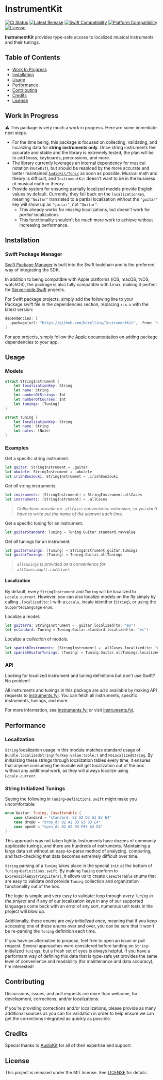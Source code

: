 # InstrumentKit

[![CI Status](https://github.com/bdrelling/InstrumentKit/actions/workflows/tests.yml/badge.svg)](https://github.com/bdrelling/InstrumentKit/actions/workflows/tests.yml)
[![Latest Release](https://img.shields.io/github/v/tag/bdrelling/InstrumentKit?color=blue&label=latest)](https://github.com/bdrelling/InstrumentKit/tags)
[![Swift Compatibility](https://img.shields.io/endpoint?url=https%3A%2F%2Fswiftpackageindex.com%2Fapi%2Fpackages%2Fbdrelling%2FInstrumentKit%2Fbadge%3Ftype%3Dswift-versions)](https://swiftpackageindex.com/bdrelling/InstrumentKit)
[![Platform Compatibility](https://img.shields.io/endpoint?url=https%3A%2F%2Fswiftpackageindex.com%2Fapi%2Fpackages%2Fbdrelling%2FInstrumentKit%2Fbadge%3Ftype%3Dplatforms)](https://swiftpackageindex.com/bdrelling/InstrumentKit)
[![License](https://img.shields.io/github/license/bdrelling/InstrumentKit)](https://github.com/bdrelling/InstrumentKit/blob/main/LICENSE)

**InstrumentKit** provides type-safe access to localized musical instruments and their tunings.

## Table of Contents

- [Work In Progress](#work-in-progress)
- [Installation](#installation)
- [Usage](#usage)
- [Performance](#performance)
- [Contributing](#contributing)
- [Credits](#credits)
- [License](#license)

## Work In Progress

:warning: This package is very much a work in progress. Here are some immediate next steps.

- For the time being, this package is focused on collecting, validating, and localizing data for **string instruments only**. Once string instruments feel accurate and stable and the library is extremely tested, the plan will be to add brass, keyboards, percussions, and more.
- The library currently leverages an internal dependency for musical notation (`NoteKit`), but should be reaplced by the more accurate and better maintained [`AudioKit/Tonic`](https://github.com/AudioKit/Tonic) as soon as possible. Musical math and theory is difficult, and `InstrumentKit` doesn't want to be in the business of musical math or theory.
- Provide system for ensuring paritally localized models provide English values by default. Currently, they fall back on the `localizationKey`, meaning `"Guitar"` translated to a partial localization without the `"guitar"` key will show up as `"guitar"`, not `"Guitar"`.
  - This already works for _missing_ localizations, but doesn't work for _partial_ localizations.
  - This functionality shouldn't be much more work to achieve without increasing performance.

## Installation

### Swift Package Manager

[Swift Package Manager](https://swift.org/package-manager/) is built into the Swift toolchain and is the preferred way of integrating the SDK.

In addition to being compatible with Apple platforms (iOS, macOS, tvOS, watchOS), the package is also fully compatible with Linux, making it perfect for [Server-side Swift](https://www.swift.org/server/) projects.

For Swift package projects, simply add the following line to your Package.swift file in the dependencies section, replacing `x.x.x` with the latest version:

```swift
dependencies: [
  .package(url: "https://github.com/bdrelling/InstrumentKit", .from: "x.x.x"),
]
```

For app projects, simply follow the [Apple documentation](https://developer.apple.com/documentation/xcode/adding_package_dependencies_to_your_app) on adding package dependencies to your app.

## Usage

### Models

```swift
struct StringInstrument {
    let localizationKey: String
    let name: String
    let numberOfStrings: Int
    let numberOfCourses: Int
    let tunings: [Tuning]
}
```

```swift
struct Tuning {
    let localizationKey: String
    let name: String
    let notes: [Note]
}
```

### Examples

Get a specific string instrument.

```swift
let guitar: StringInstrument = .guitar
let ukulele: StringInstrument = .ukulele
let irishBouzouki: StringInstrument = .irishBouzouki
```

Get _all_ string instruments.

```swift
let instruments: [StringInstrument] = StringInstrument.allCases
let instruments: [StringInstrument] = .allCases
```

> _Collections provide an `.allCases` convenience extension, so you don't have to write out the name of the element each time._

Get a specific tuning for an instrument.

```swift
let guitarStandard: Tuning = Tuning.Guitar.standard.rawValue
```

Get _all_ tunings for an instrument.

```swift
let guitarTunings: [Tuning] = StringInstrument.guitar.tunings
let guitarTunings: [Tuning] = Tuning.Guitar.allTunings
```

> _`allTunings` is provided as a convenience for `allCases.map(\.rawValue)`._

#### Localization

By default, every `StringInstrument` and `Tuning` will be localized to `Locale.current`. However, you can also localize models on the fly simply by calling `.localized(to:)` with a `Locale`, locale identifier (`String`), or using the `SupportedLanguage` `enum`.

Localize a model.

```swift
let guitarra: StringInstrument = .guitar.localized(to: "es")
let estandard: Tuning = Tuning.Guitar.standard.localized(to: "es")
```

Localize a _collection_ of models.

```swift
let spanishInstruments: [StringInstrument] = .allCases.localized(to: "es")
let spanishGuitarTunings: [Tuning] = Tuning.Guitar.allTunings.localized(to: "es")
```

### API

Looking for localized instrument and tuning definitions but don't use Swift? No problem!

All instruments and tunings in this package are _also_ available by making API requests to [instruments.fyi](https://instruments.fyi). You can fetch all instruments, specific instruments, tunings, and more.

For more information, see [instruments.fyi](https://github.com/bdrelling/instruments.fyi) or visit [instruments.fyi](https://instruments.fyi).

## Performance

### Localization

`String` localization usage in this module matches standard usage of `Bundle.localizedString(forKey:value:table:)` and `NSLocalizedString`. By initializing these strings through localization tables every time, it ensures that anyone consuming the module will get localization out of the box without any additional work, as they will always localize using `Locale.current`.

### String Initialized Tunings

Seeing the following in `Tuning+Definitions.swift` might make you uncomfortable:

```swift
enum Guitar: Tuning, CaseIterable {
    case standard = "standard: E2 A2 D3 G3 B3 E4"
    case dropD = "drop_d: D2 A2 D3 G3 B3 E4"
    case openD = "open_d: D2 A2 D3 F#3 A3 D4"
}
```

This approach was not taken lightly. Instruments have dozens of commonly applicable tunings, and there are hundreds of instruments. Maintaining a large data set without an easy-to-parse method of analyzing, comparing, and fact-checking that data becomes extremely difficult over time.

`String` parsing of a `Tuning` takes place in the special `init` at the bottom of `Tuning+Definitions.swift`. By making `Tuning` conform to `ExpressibleByStringLiteral`, it allows us to create `CaseIterable` enums that are easy to validate _and_ provide `Tuning` collection and organization functionality out of the box.

The logic is simple and very easy to validate: loop through _every `Tuning` in the project_ and if any of our localization keys in any of our supported languages come back with an error of any sort, numerous unit tests in the project will blow up.

Additionally, these enums are _only initialized once_, meaning that if you keep accessing one of these enums over and over, you can be sure that it won't be re-parsing the `Tuning` definition each time.

If you have an alternative to propose, feel free to open an issue or pull request. Several approaches were considered before landing on `String`-initialized `Tuning`s, but a fresh set of eyes is always helpful. If you have a performant way of defining this data that is type-safe yet provides the same level of convenience and readability (for maintenance and data accuracy), I'm interested!

## Contributing

Discussions, issues, and pull requests are more than welcome, for development, corrections, and/or localizations.

If you're providing corrections and/or localizations, please provide as many additional sources as you can for validation in order to help ensure we can get the corrections integrated as quickly as possible.

## Credits

Special thanks to [AudioKit](https://github.com/AudioKit/AudioKit) for all of their expertise and support.

## License

This project is released under the MIT license. See [LICENSE](/LICENSE) for details.
